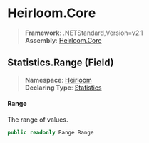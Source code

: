 # Heirloom.Core

> **Framework**: .NETStandard,Version=v2.1  
> **Assembly**: [Heirloom.Core][0]

## Statistics.Range (Field)

> **Namespace**: [Heirloom][0]  
> **Declaring Type**: [Statistics][1]

#### Range

The range of values.

```cs
public readonly Range Range
```

[0]: ../../../Heirloom.Core.md
[1]: ../Statistics.md
